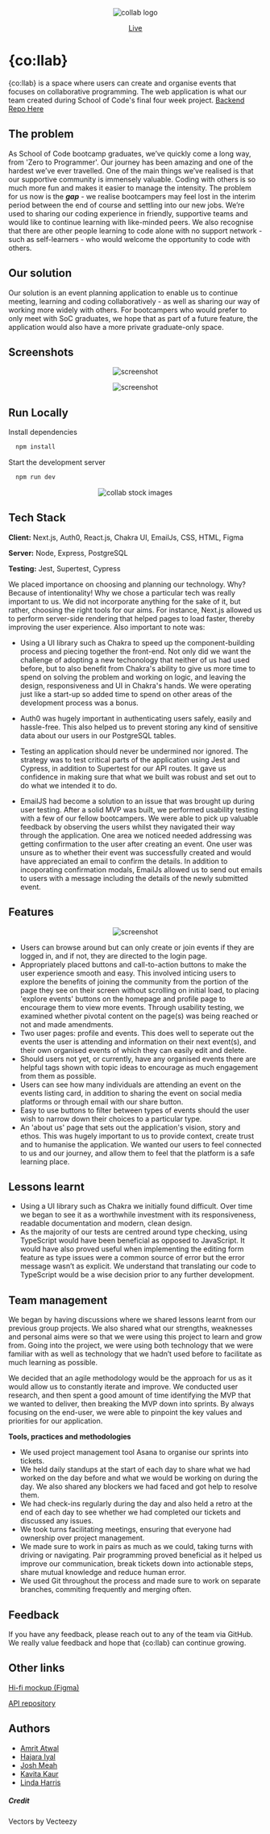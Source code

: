 <p align="center">
  <img src="https://i.postimg.cc/cL2m4VV4/collab.jpg" alt="collab logo"/>
 
</p>
<p align="center">
  <a href="https://co-llab.netlify.app">Live</a>
</p>

# {co:llab}

{co:llab} is a space where users can create and organise events that focuses on collaborative programming. The web application is what our team created during School of Code's final four week project.
<a href="https://github.com/SchoolOfCode/co-llab-backend">Backend Repo Here</a>
## The problem 

As School of Code bootcamp graduates, we’ve quickly come a long way, from 'Zero to Programmer'. Our journey has been amazing and one of the hardest we’ve ever travelled. One of the main things we’ve realised is that our supportive community is immensely valuable. Coding with others is so much more fun and makes it easier to manage the intensity. The problem for us now is the **_gap_** - we realise bootcampers may feel lost in the interim period between the end of course and settling into our new jobs. We’re used to sharing our coding experience in friendly, supportive teams and would like to continue learning with like-minded peers. We also recognise that there are other people learning to code alone with no support network - such as self-learners - who would welcome the opportunity to code with others. 

## Our solution 

Our solution is an event planning application to enable us to continue meeting, learning and coding collaboratively - as well as sharing our way of working more widely with others. For bootcampers who would prefer to only meet with SoC graduates, we hope that as part of a future feature, the application would also have a more private graduate-only space.

## Screenshots

<p align="center">
  <img src="https://i.ibb.co/BzFLZBQ/Group-33.png" alt="screenshot"/>
 </p>

<p align="center">
  <img src="https://i.ibb.co/wsQdkjN/Group-34.png" alt="screenshot"/>
</p>

## Run Locally

Install dependencies

```bash
  npm install
```

Start the development server

```bash
  npm run dev
```


<p align="center">
  <img src="https://i.postimg.cc/sxbt8sCt/Group-9-2.png" alt="collab stock images"/>
</p>


## Tech Stack

**Client:** Next.js, Auth0, React.js, Chakra UI, EmailJs, CSS, HTML, Figma

**Server:** Node, Express, PostgreSQL

**Testing:** Jest, Supertest, Cypress

We placed importance on choosing and planning our technology. Why? Because of intentionality! Why we chose a particular tech was really important to us. We did not incorporate anything for the sake of it, but rather, choosing the right tools for our aims. For instance, Next.js  allowed us to perform server-side rendering that helped pages to load faster, thereby improving the user experience. Also important to note was:

- Using a UI library such as Chakra to speed up the component-building process and piecing together the front-end. Not only did we want the challenge of adopting a new techonology that neither of us had used before, but to also benefit from Chakra's ability to give us more time to spend on solving the problem and working on logic, and leaving the design, responsiveness and UI in Chakra's hands. We were operating just like a start-up so added time to spend on other areas of the development process was a bonus. 

- Auth0 was hugely important in authenticating users safely, easily and hassle-free. This also helped us to prevent storing any kind of sensitive data about our users in our PostgreSQL tables. 

- Testing an application should never be undermined nor ignored. The strategy was to test critical parts of the application using Jest and Cypress, in addition to Supertest for our API routes. It gave us confidence in making sure that what we built was robust and set out to do what we intended it to do.

- EmailJS had become a solution to an issue that was brought up during user testing. After a solid MVP was built, we performed usability testing with a few of our fellow bootcampers. We were able to pick up valuable feedback by observing the users whilst they navigated their way through the application. One area we noticed needed addressing was getting confirmation to the user after creating an event. One user was unsure as to whether their event was successfully created and would have appreciated an email to confirm the details. In addition to incoporating confirmation modals, EmailJs allowed us to send out emails to users with a message including the details of the newly submitted event.

## Features

<p align="center">
  <img src="https://i.ibb.co/WKw4NyL/Group-22.png" alt="screenshot"/>
</p>

* Users can browse around but can only create or join events if they are logged in, and if not, they are directed to the login page.
* Appropriately placed buttons and call-to-action buttons to make the user experience smooth and easy. This involved inticing users to explore the benefits of joining the community from the portion of the page they see on their screen without scrolling on initial load, to placing 'explore events' buttons on the homepage and profile page to encourage them to view more events. Through usability testing, we examined whether pivotal content on the page(s) was being reached or not and made amendments.
* Two user pages: profile and events. This does well to seperate out the events the user is attending and information on their next event(s), and their own organised events of which they can easily edit and delete.   
* Should users not yet, or currently, have any organised events there are helpful tags shown with topic ideas to encourage as much engagement from them as possible.
* Users can see how many individuals are attending an event on the events listing card, in addition to sharing the event on social media platforms or through email with our share button.
* Easy to use buttons to filter between types of events should the user wish to narrow down their choices to a particular type.
* An 'about us' page that sets out the application's vision, story and ethos. This was hugely important to us to provide context, create trust and to humanise the application. We wanted our users to feel connected to us and our journey, and allow them to feel that the platform is a safe learning place.  

## Lessons learnt

* Using a UI library such as Chakra we initially found difficult. Over time we began to see it as a worthwhile investment with its responsiveness, readable documentation and modern, clean design. 
* As the majority of our tests are centred around type checking, using TypeScript would have been beneficial as opposed to JavaScript. It would have also proved useful when implementing the editing form feature as type issues were a common source of error but the error message wasn’t as explicit. We understand that translating our code to TypeScript would be a wise decision prior to any further development. 

## Team management

We began by having discussions where we shared lessons learnt from our previous group projects. We also shared what our strengths, weaknesses and personal aims were so that we were using this project to learn and grow from. Going into the project, we were using both technology that we were familiar with as well as technology that we hadn’t used before to facilitate as much learning as possible. 

We decided that an agile methodology would be the approach for us as it would allow us to constantly iterate and improve. We conducted user research, and then spent a good amount of time identifying the MVP that we wanted to deliver, then breaking the MVP down into sprints. By always focusing on the end-user, we were able to pinpoint the key values and priorities for our application.

**Tools, practices and methodologies**

- We used project management tool Asana to organise our sprints into tickets.
- We held daily standups at the start of each day to share what we had worked on the day before and what we would be working on during the day. We also shared any blockers we had faced and got help to resolve them. 
- We had check-ins regularly during the day and also held a retro at the end of each day to see whether we had completed our tickets and discussed any issues.
- We took turns facilitating meetings, ensuring that everyone had ownership over project management.
- We made sure to work in pairs as much as we could, taking turns with driving or navigating. Pair programming proved beneficial as it helped us improve our communication, break tickets down into actionable steps, share mutual knowledge and reduce human error. 
- We used Git throughout the process and made sure to work on separate branches, commiting frequently and merging often. 

## Feedback

If you have any feedback, please reach out to any of the team via GitHub. We really value feedback and hope that {co:llab} can continue growing.

## Other links

[Hi-fi mockup (Figma)](https://www.figma.com/file/tlDR8LHnAySnJorVYtf4Qo/hfbapp?node-id=9%3A160)

[API repository](https://github.com/SchoolOfCode/final-project-api-hugs-for-bugs) 

## Authors

- [Amrit Atwal](https://www.github.com/amritatwal)
- [Hajara Iyal](https://github.com/Hajara-I)
- [Josh Meah](https://github.com/JoshuaMeah)
- [Kavita Kaur](https://github.com/kavita202)
- [Linda Harris](https://github.com/Lindris)

##### Credit

Vectors by Vecteezy
